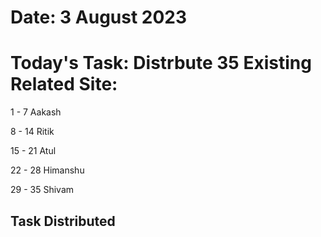 # Date: 3 August 2023

# Today's Task: Distrbute 35 Existing Related Site:

1 - 7 Aakash

8 - 14 Ritik

15 - 21 Atul

22 - 28 Himanshu

29 - 35 Shivam

## Task Distributed